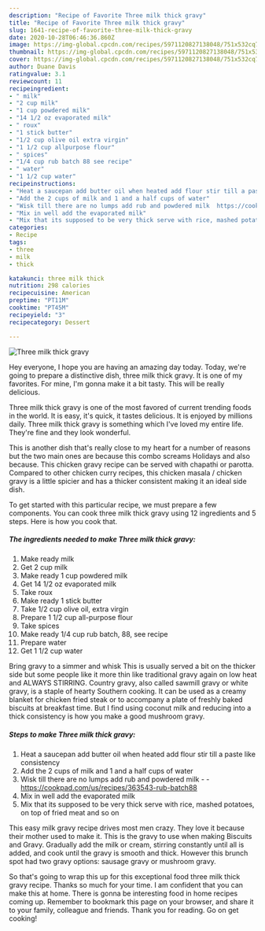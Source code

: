 ```yaml
---
description: "Recipe of Favorite Three milk thick gravy"
title: "Recipe of Favorite Three milk thick gravy"
slug: 1641-recipe-of-favorite-three-milk-thick-gravy
date: 2020-10-28T06:46:36.860Z
image: https://img-global.cpcdn.com/recipes/5971120827138048/751x532cq70/three-milk-thick-gravy-recipe-main-photo.jpg
thumbnail: https://img-global.cpcdn.com/recipes/5971120827138048/751x532cq70/three-milk-thick-gravy-recipe-main-photo.jpg
cover: https://img-global.cpcdn.com/recipes/5971120827138048/751x532cq70/three-milk-thick-gravy-recipe-main-photo.jpg
author: Duane Davis
ratingvalue: 3.1
reviewcount: 11
recipeingredient:
- " milk"
- "2 cup milk"
- "1 cup powdered milk"
- "14 1/2 oz evaporated milk"
- " roux"
- "1 stick butter"
- "1/2 cup olive oil extra virgin"
- "1 1/2 cup allpurpose flour"
- " spices"
- "1/4 cup rub batch 88 see recipe"
- " water"
- "1 1/2 cup water"
recipeinstructions:
- "Heat a saucepan add butter oil when heated add flour stir till a paste like consistency"
- "Add the 2 cups of milk and 1 and a half cups of water"
- "Wisk till there are no lumps add rub and powdered milk  https://cookpad.com/us/recipes/363543-rub-batch88"
- "Mix in well add the evaporated milk"
- "Mix that its supposed to be very thick serve with rice, mashed potatoes,  on top of fried meat and so on"
categories:
- Recipe
tags:
- three
- milk
- thick

katakunci: three milk thick 
nutrition: 298 calories
recipecuisine: American
preptime: "PT11M"
cooktime: "PT45M"
recipeyield: "3"
recipecategory: Dessert

---
```



![Three milk thick gravy](https://img-global.cpcdn.com/recipes/5971120827138048/751x532cq70/three-milk-thick-gravy-recipe-main-photo.jpg)

Hey everyone, I hope you are having an amazing day today. Today, we're going to prepare a distinctive dish, three milk thick gravy. It is one of my favorites. For mine, I'm gonna make it a bit tasty. This will be really delicious.

Three milk thick gravy is one of the most favored of current trending foods in the world. It is easy, it's quick, it tastes delicious. It is enjoyed by millions daily. Three milk thick gravy is something which I've loved my entire life. They're fine and they look wonderful.

This is another dish that&#39;s really close to my heart for a number of reasons but the two main ones are because this combo screams Holidays and also because. This chicken gravy recipe can be served with chapathi or parotta. Compared to other chicken curry recipes, this chicken masala / chicken gravy is a little spicier and has a thicker consistent making it an ideal side dish.


To get started with this particular recipe, we must prepare a few components. You can cook three milk thick gravy using 12 ingredients and 5 steps. Here is how you cook that.

<!--inarticleads1-->

##### The ingredients needed to make Three milk thick gravy:

1. Make ready  milk
1. Get 2 cup milk
1. Make ready 1 cup powdered milk
1. Get 14 1/2 oz evaporated milk
1. Take  roux
1. Make ready 1 stick butter
1. Take 1/2 cup olive oil, extra virgin
1. Prepare 1 1/2 cup all-purpose flour
1. Take  spices
1. Make ready 1/4 cup rub batch, 88, see recipe
1. Prepare  water
1. Get 1 1/2 cup water


Bring gravy to a simmer and whisk This is usually served a bit on the thicker side but some people like it more thin like traditional gravy again on low heat and ALWAYS STIRRING. Country gravy, also called sawmill gravy or white gravy, is a staple of hearty Southern cooking. It can be used as a creamy blanket for chicken fried steak or to accompany a plate of freshly baked biscuits at breakfast time. But I find using coconut milk and reducing into a thick consistency is how you make a good mushroom gravy. 

<!--inarticleads2-->

##### Steps to make Three milk thick gravy:

1. Heat a saucepan add butter oil when heated add flour stir till a paste like consistency
1. Add the 2 cups of milk and 1 and a half cups of water
1. Wisk till there are no lumps add rub and powdered milk -  - https://cookpad.com/us/recipes/363543-rub-batch88
1. Mix in well add the evaporated milk
1. Mix that its supposed to be very thick serve with rice, mashed potatoes,  on top of fried meat and so on


This easy milk gravy recipe drives most men crazy. They love it because their mother used to make it. This is the gravy to use when making Biscuits and Gravy. Gradually add the milk or cream, stirring constantly until all is added, and cook until the gravy is smooth and thick. However this brunch spot had two gravy options: sausage gravy or mushroom gravy. 

So that's going to wrap this up for this exceptional food three milk thick gravy recipe. Thanks so much for your time. I am confident that you can make this at home. There is gonna be interesting food in home recipes coming up. Remember to bookmark this page on your browser, and share it to your family, colleague and friends. Thank you for reading. Go on get cooking!
